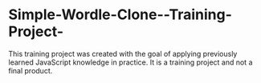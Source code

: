 # Simple-Wordle-Clone--Training-Project-

This training project was created with the goal of applying previously learned JavaScript knowledge in practice. It is a training project and not a final product.
